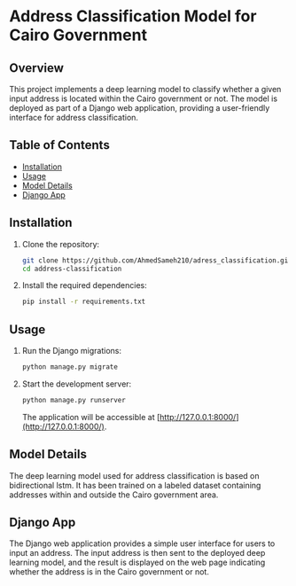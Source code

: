 # Address Classification Model for Cairo Government

## Overview

This project implements a deep learning model to classify whether a given input address is located within the Cairo government or not. The model is deployed as part of a Django web application, providing a user-friendly interface for address classification.

## Table of Contents

- [Installation](#installation)
- [Usage](#usage)
- [Model Details](#model-details)
- [Django App](#django-app)


## Installation

1. Clone the repository:

   ```bash
   git clone https://github.com/AhmedSameh210/adress_classification.git
   cd address-classification
   ```

2. Install the required dependencies:

   ```bash
   pip install -r requirements.txt
   ```

## Usage



1. Run the Django migrations:

   ```bash
   python manage.py migrate
   ```

2. Start the development server:

   ```bash
   python manage.py runserver
   ```

   The application will be accessible at [http://127.0.0.1:8000/](http://127.0.0.1:8000/).

## Model Details

The deep learning model used for address classification is based on bidirectional lstm. It has been trained on a labeled dataset containing addresses within and outside the Cairo government area.

## Django App

The Django web application provides a simple user interface for users to input an address. The input address is then sent to the deployed deep learning model, and the result is displayed on the web page indicating whether the address is in the Cairo government or not.


